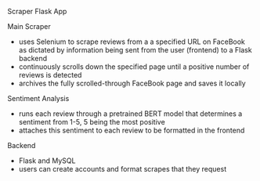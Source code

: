 Scraper Flask App

Main Scraper
- uses Selenium to scrape reviews from a a specified URL on FaceBook as dictated by information being sent from the user (frontend) to a Flask backend
- continuously scrolls down the specified page until a positive number of reviews is detected
- archives the fully scrolled-through FaceBook page and saves it locally

Sentiment Analysis
- runs each review through a pretrained BERT model that determines a sentiment from 1-5, 5 being the most positive
- attaches this sentiment to each review to be formatted in the frontend

Backend
- Flask and MySQL
- users can create accounts and format scrapes that they request
